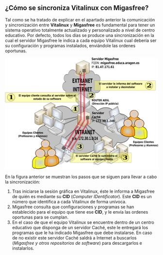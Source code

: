 ## ¿Cómo se sincroniza Vitalinux con Migasfree?

Tal como se ha tratado de explicar en el apartado anterior la comunicación y sincronización entre **Vitalinux** y **Migasfree** es fundamental para tener un sistema operativo totalmente actualizado y personalizado a nivel de centro educativo.  Por defecto, todos los días se produce una sincronización en la cual el servidor Migasfree le indica a cada equipo Vitalinux cual debería ser su configuración y programas instalados, enviándole las ordenes oportunas.

![Protocolo de sincronización entre Vitalinux y Migasfree](../img/parte1/vx-migasfree-vitalinux-esquema.png)

En la figura anterior se muestran los pasos que se siguen para llevar a cabo la sincronización:

1. Tras iniciarse la sesión gráfica en Vitalinux, éste le informa a Migasfree de quién es mediante su **CID** (*Computer IDentificator*).  Este **CID** es un número que identifica a cada Vitalinux de forma unívoca.
2. Migasfree consulta que configuraciones y programas se han establecido para el equipo que tiene ese **CID**, y le envía las ordenes oportunas para se cumplan.
3. En el caso de que el equipo Vitalinux se encuentre dentro de un centro educativo que disponga de un servidor Caché, este le entregará los programas que le ha indicado Migasfree que debe instalarse.  En caso de no existir este servidor Caché saldrá a Internet a buscarlos (*Migasfree y otros repositorios de software*) para descargarlos e instalarlos.
